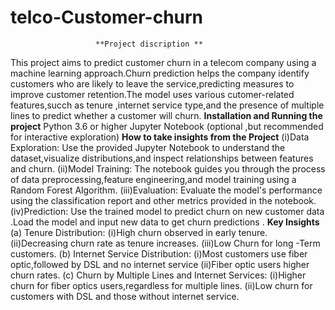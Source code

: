 # telco-Customer-churn
                       **Project discription **
This project aims to predict customer churn in a telecom company using a machine learning approach.Churn prediction helps the company identify customers who are likely to leave the service,predicting measures to improve customer retention.The model uses various cutomer-related features,succh as tenure ,internet service type,and the presence of multiple lines to predict whether a customer will churn.
                  **Installation and Running the project**
Python 3.6 or higher
Jupyter Notebook (optional ,but recommended for interactive exploration)
                 **How to take insights from the Project**
(i)Data Exploration:
Use the provided Jupyter Notebook to understand the dataset,visualize distributions,and inspect relationships between features and churn.
(ii)Model Training:
The notebook guides you through the process of data preprocessing,feature engineering,and model training using a Random Forest Algorithm.
(iii)Evaluation:
Evaluate the model's performance using the classification report and other metrics provided in the notebook.
(iv)Prediction:
Use the trained model to predict churn on new customer data .Load the model and input new data to get churn predictions .
                              **Key Insights**
(a) Tenure Distribution:
   (i)High churn observed in early tenure.
   (ii)Decreasing churn rate as tenure increases.
   (iii)Low Churn for long -Term customers.
(b) Internet Service Distribution:
   (i)Most customers use fiber optic,followed by DSL and no internet service
   (ii)Fiber optic users higher churn rates.
(c) Churn by Multiple Lines and Internet Services:
   (i)Higher churn for fiber optics users,regardless for multiple lines.
   (ii)Low churn for customers with DSL and those without internet service.
